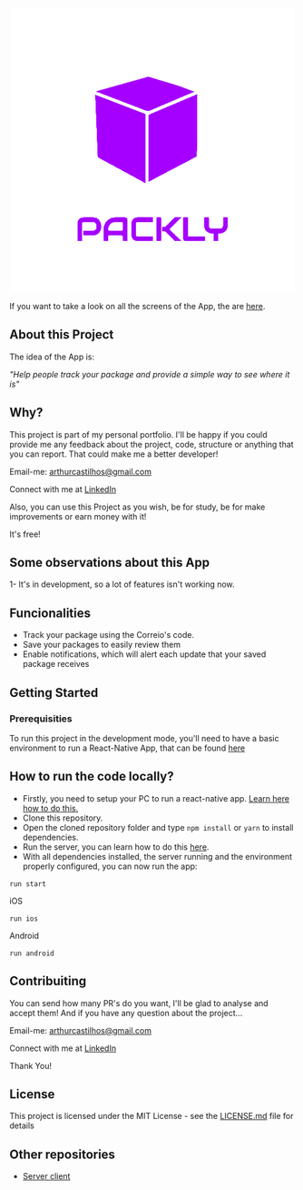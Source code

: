 <p align='center'>
  <img src='./.github/assets/logo.png' alt='Packly'>
</p>

If you want to take a look on all the screens of the App, the are [here](https://www.figma.com/file/qtIeOUdyQQiRn3FfKfdgTc/Packly?node-id=1%3A15).

## About this Project

The idea of the App is:

_"Help people track your package and provide a simple way to see where it is"_

## Why?

This project is part of my personal portfolio. I'll be happy if you could provide me any feedback about the project, code, structure or anything that you can report. That could make me a better developer!

Email-me: arthurcastilhos@gmail.com

Connect with me at [LinkedIn](https://linkedin.com/in/arthrc)

Also, you can use this Project as you wish, be for study, be for make improvements or earn money with it!

It's free!

## Some observations about this App

1- It's in development, so a lot of features isn't working now.

## Funcionalities

- Track your package using the Correio's code.
- Save your packages to easily review them
- Enable notifications, which will alert each update that your saved package receives

## Getting Started
### Prerequisities

To run this project in the development mode, you'll need to have a basic environment to run a React-Native App, that can be found [here](https://facebook.github.io/react-native/docs/getting-started)

## How to run the code locally?

 - Firstly, you need to setup your PC to run a react-native app. [Learn here how to do this.](https://reactnative.dev/docs/environment-setup)
 - Clone this repository.
 - Open the cloned repository folder and type ```npm install``` or ```yarn``` to install dependencies.
 - Run the server, you can learn how to do this [here](https://github.com/artwesz/packly-server).
 - With all dependencies installed, the server running and the environment properly configured, you can now run the app:
 ```
 run start
 ```
 iOS
 ```
 run ios
 ```
 Android
 ```
 run android
 ```


## Contribuiting

You can send how many PR's do you want, I'll be glad to analyse and accept them! And if you have any question about the project...

Email-me: arthurcastilhos@gmail.com

Connect with me at [LinkedIn](https://linkedin.com/in/artcastilhos)

Thank You!

## License

This project is licensed under the MIT License - see the [LICENSE.md](https://github.com/artcastilhos/packly/license.md) file for details

## Other repositories

- [Server client](https://github.com/artcastilhos/packly-server)
